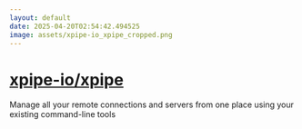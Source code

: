 ```yaml
---
layout: default
date: 2025-04-20T02:54:42.494525
image: assets/xpipe-io_xpipe_cropped.png
---
```


# [xpipe-io/xpipe](https://github.com/xpipe-io/xpipe)

Manage all your remote connections and servers from one place using your existing command-line tools
